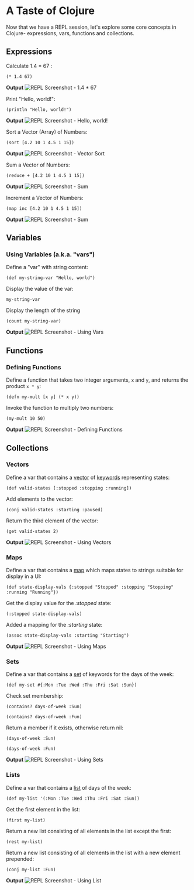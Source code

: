 # A Taste of Clojure

Now that we have a REPL session, let's explore some core concepts in Clojure- expressions, vars, functions and collections.

## Expressions

Calculate 1.4 * 67 :

`(* 1.4 67)`

**Output**
![REPL Screenshot - 1.4 * 67](images/repl_expr_mult.jpg)


Print "Hello, world!":

`(println "Hello, world!")`

**Output**
![REPL Screenshot - Hello, world!](images/repl_hello_world.jpg)


Sort a Vector (Array) of Numbers:

`(sort [4.2 10 1 4.5 1 15])`

**Output**
![REPL Screenshot - Vector Sort](images/repl_expr_sort.jpg)


Sum a Vector of Numbers:

`(reduce + [4.2 10 1 4.5 1 15])`

**Output**
![REPL Screenshot - Sum](images/repl_expr_reduce.jpg)


Increment a Vector of Numbers:

`(map inc [4.2 10 1 4.5 1 15])`

**Output**
![REPL Screenshot - Sum](images/repl_expr_map.jpg)


## Variables

### Using Variables (a.k.a. "vars")

Define a "var" with string content:

`(def my-string-var "Hello, world")`

Display the value of the var:

`my-string-var`

Display the length of the string

`(count my-string-var)`

**Output**
![REPL Screenshot - Using Vars](images/repl_var_use.jpg)

## Functions

### Defining Functions

Define a function that takes two integer arguments, `x` and `y`, and returns the product `x * y`:

`(defn my-mult [x y] (* x y))`

Invoke the function to multiply two numbers:

`(my-mult 10 50)`

**Output**
![REPL Screenshot - Defining Functions](images/repl_funcs_define.jpg)


## Collections

### Vectors

Define a var that contains a [vector](https://clojure.org/reference/data_structures#Vectors) of [keywords](https://clojure.org/reference/data_structures#Keywords) representing states:

`(def valid-states [:stopped :stopping :running])`

Add elements to the vector:

`(conj valid-states :starting :paused)`

Return the third element of the vector:

`(get valid-states 2)`

**Output**
![REPL Screenshot - Using Vectors](images/repl_coll_vector.jpg)

### Maps

Define a var that contains a [map](https://clojure.org/reference/data_structures#Maps) which maps states to strings suitable for display in a UI: 

`(def state-display-vals {:stopped "Stopped" :stopping "Stopping" :running "Running"})`

Get the display value for the _:stopped_ state:

`(:stopped state-display-vals)`

Added a mapping for the _:starting_ state:

`(assoc state-display-vals :starting "Starting")`

**Output**
![REPL Screenshot - Using Maps](images/repl_coll_map.jpg)

### Sets

Define a var that contains a [set](https://clojure.org/reference/data_structures#Sets) of keywords for the days of the week:

`(def my-set #{:Mon :Tue :Wed :Thu :Fri :Sat :Sun})`

Check set membership:

`(contains? days-of-week :Sun)`

`(contains? days-of-week :Fun)`

Return a member if it exists, otherwise return nil:

`(days-of-week :Sun)`

`(days-of-week :Fun)`

**Output**
![REPL Screenshot - Using Sets](images/repl_coll_set.jpg)

### Lists

Define a var that contains a [list](https://clojure.org/reference/data_structures#Lists) of days of the week:

`(def my-list '(:Mon :Tue :Wed :Thu :Fri :Sat :Sun))`

Get the first element in the list:

`(first my-list)`

Return a new list consisting of all elements in the list except the first:

`(rest my-list)`

Return a new list consisting of all elements in the list with a new element prepended:

`(conj my-list :Fun)`

**Output**
![REPL Screenshot - Using List](images/repl_coll_list.jpg)












